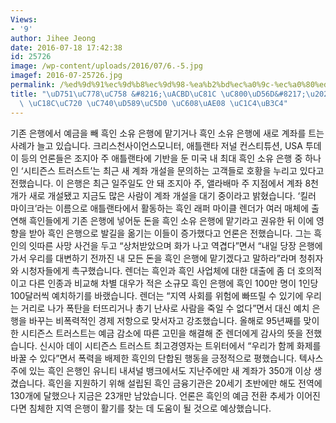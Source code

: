 ```yaml
---
Views:
- '9'
author: Jihee Jeong
date: 2016-07-18 17:42:38
id: 25726
image: /wp-content/uploads/2016/07/6.-5.jpg
imagef: 2016-07-25726.jpg
permalink: /%ed%9d%91%ec%9d%b8%ec%9d%98-%ea%b2%bd%ec%a0%9c-%ec%a0%80%ed%95%ad%ed%9d%91%ec%9d%b8-%ec%86%8c%ec%9c%a0-%ec%9d%80%ed%96%89%ec%97%90-%ec%98%88%ea%b8%88-%ec%87%84%eb%8f%84/
title: "\uD751\uC778\uC758 &#8216;\uACBD\uC81C \uC800\uD56D&#8217;\u2026\uD751\uC778\
  \ \uC18C\uC720 \uC740\uD589\uC5D0 \uC608\uAE08 \uC1C4\uB3C4"
---
```


기존 은행에서 예금을 빼 흑인 소유 은행에 맡기거나 흑인 소유 은행에 새로 계좌를 트는 사례가 늘고 있습니다. 크리스천사이언스모니터, 애틀랜타 저널 컨스티튜션, USA 투데이 등의 언론들은 조지아 주 애틀랜타에 기반을 둔 미국 내 최대 흑인 소유 은행 중 하나인 &#8216;시티즌스 트러스트&#8217;는 최근 새 계좌 개설을 문의하는 고객들로 호황을 누리고 있다고 전했습니다. 이 은행은 최근 일주일도 안 돼 조지아 주, 앨라배마 주 지점에서 계좌 8천 개가 새로 개설됐고 지금도 많은 사람이 계좌 개설을 대기 중이라고 밝혔습니다. &#8216;킬러 마이크&#8217;라는 이름으로 애틀랜타에서 활동하는 흑인 래퍼 마이클 렌더가 여러 매체에 출연해 흑인들에게 기존 은행에 넣어둔 돈을 흑인 소유 은행에 맡기라고 권유한 뒤 이에 영향을 받아 흑인 은행으로 발길을 옮기는 이들이 증가했다고 언론은 전했습니다. 그는 흑인의 잇따른 사망 사건을 두고 &#8220;상처받았으며 화가 나고 역겹다&#8221;면서 &#8220;내일 당장 은행에 가서 우리를 대변하기 전까진 내 모든 돈을 흑인 은행에 맡기겠다고 말하라&#8221;라며 청취자와 시청자들에게 촉구했습니다. 렌더는 흑인과 흑인 사업체에 대한 대출에 좀 더 호의적이고 다른 인종과 비교해 차별 대우가 적은 소규모 흑인 은행에 흑인 100만 명이 1인당 100달러씩 예치하기를 바랬습니다. 렌더는 &#8220;지역 사회를 위험에 빠뜨릴 수 있기에 우리는 거리로 나가 폭탄을 터뜨리거나 총기 난사로 사람을 죽일 수 없다&#8221;면서 대신 예치 은행을 바꾸는 비폭력적인 경제 저항으로 맞서자고 강조했습니다. 올해로 95년째를 맞이한 시티즌스 트러스트는 예금 감소에 따른 고민을 해결해 준 렌더에게 감사의 뜻을 전했습니다. 신시아 데이 시티즌스 트러스트 최고경영자는 트위터에서 &#8220;우리가 함께 화제를 바꿀 수 있다&#8221;면서 폭력을 배제한 흑인의 단합된 행동을 긍정적으로 평했습니다. 텍사스 주에 있는 흑인 은행인 유니티 내셔널 뱅크에서도 지난주에만 새 계좌가 350개 이상 생겼습니다. 흑인을 지원하기 위해 설립된 흑인 금융기관은 20세기 초반에만 해도 전역에 130개에 달했으나 지금은 23개만 남았습니다. 언론은 흑인의 예금 전환 추세가 이어진다면 침체한 지역 은행이 활기를 찾는 데 도움이 될 것으로 예상했습니다.